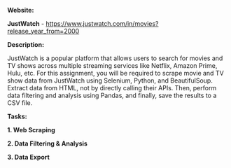 **Website:**

**JustWatch** - https://www.justwatch.com/in/movies?release_year_from=2000

**Description:**

JustWatch is a popular platform that allows users to search for movies and TV shows across multiple streaming services like Netflix, Amazon Prime, Hulu, etc. For this assignment, you will be required to scrape movie and TV show data from JustWatch using Selenium, Python, and BeautifulSoup. Extract data from HTML, not by directly calling their APIs. Then, perform data filtering and analysis using Pandas, and finally, save the results to a CSV file.

**Tasks:**

**1. Web Scraping**

**2. Data Filtering & Analysis**

**3. Data Export**